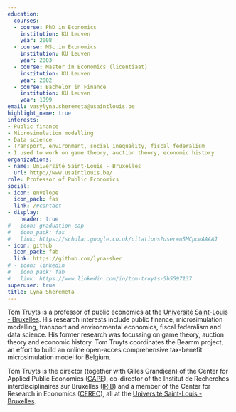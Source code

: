 ```yaml
---
education:
  courses:
  - course: PhD in Economics
    institution: KU Leuven
    year: 2008
  - course: MSc in Economics
    institution: KU Leuven
    year: 2003
  - course: Master in Economics (licentiaat)
    institution: KU Leuven
    year: 2002
  - course: Bachelor in Finance
    institution: KU Leuven
    year: 1999
email: vasylyna.sheremeta@usaintlouis.be
highlight_name: true
interests:
- Public finance
- Microsimulation modelling
- Data science
- Transport, environment, social inequality, fiscal federalism
- I used to work on game theory, auction theory, economic history
organizations:
- name: Université Saint-Louis - Bruxelles
  url: http://www.usaintlouis.be/
role: Professor of Public Economics
social:
- icon: envelope
  icon_pack: fas
  link: /#contact
- display:
    header: true
# - icon: graduation-cap
#   icon_pack: fas
#   link: https://scholar.google.co.uk/citations?user=uSMCpcwAAAAJ
- icon: github
  icon_pack: fab
  link: https://github.com/lyna-sher
# - icon: linkedin
#   icon_pack: fab
#   link: https://www.linkedin.com/in/tom-truyts-5b5597137
superuser: true
title: Lyna Sheremeta
---
```


Tom Truyts is a professor of public economics at the <a href="https://www.usaintlouis.be">Université Saint-Louis - Bruxelles</a>.  His research interests include public finance, microsimulation modelling, transport and environmental economics, fiscal federalism and data science. His former research was focussing on game theory, auction theory and economic history. 
Tom Truyts coordinates the Beamm project, an effort to build an online open-acces comprehensive tax-benefit microsimulation model for Belgium. 

Tom Truyts is the director (together with Gilles Grandjean) of the Center for Applied Public Economics (<a href="https://capeusaintlouis.com">CAPE</a>), co-director of the Institut de Recherches interdisciplinaires sur Bruxelles (<a href="https://irib.be">IRIB</a>) and a member of the Center for Research in Economics (<a href="https://cerec.be">CEREC</a>), all at the <a href="https://www.usaintlouis.be">Université Saint-Louis - Bruxelles</a>.

